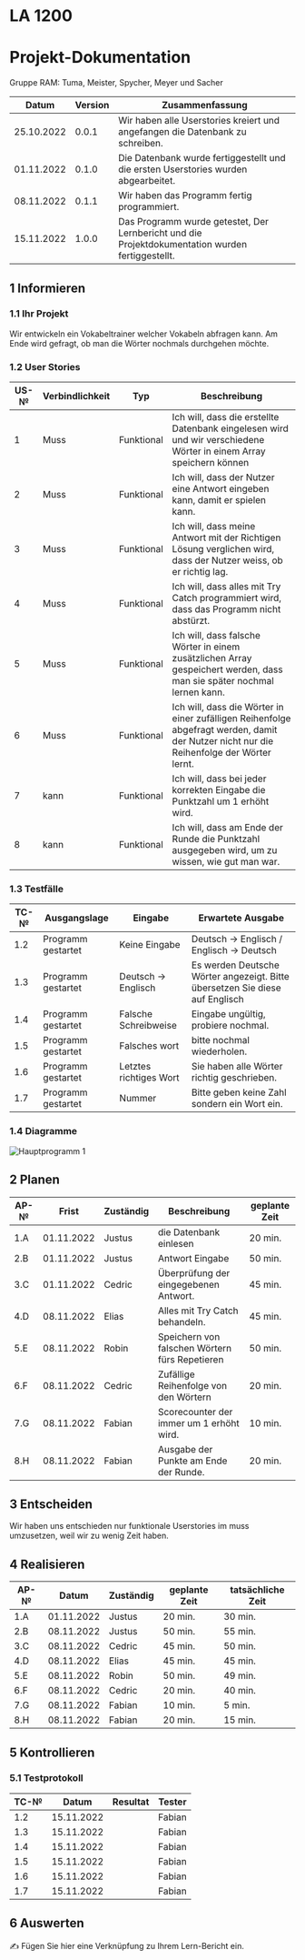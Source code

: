 # LA 1200
# Projekt-Dokumentation

Gruppe RAM: Tuma, Meister, Spycher, Meyer und Sacher

| Datum | Version | Zusammenfassung                                              |
| ----- | ------- | ------------------------------------------------------------ |
|   25.10.2022    | 0.0.1   |  Wir haben alle Userstories kreiert und angefangen die Datenbank zu schreiben.     | 
|   01.11.2022    | 0.1.0   |  Die Datenbank wurde fertiggestellt und die ersten Userstories wurden abgearbeitet.       |
|   08.11.2022    | 0.1.1   |  Wir haben das Programm fertig programmiert.    |
|   15.11.2022    | 1.0.0   |  Das Programm wurde getestet, Der Lernbericht und die Projektdokumentation wurden fertiggestellt.   |


## 1 Informieren

### 1.1 Ihr Projekt

Wir entwickeln ein Vokabeltrainer welcher Vokabeln abfragen kann. Am Ende wird gefragt, ob man die Wörter nochmals durchgehen möchte.

### 1.2 User Stories

| US-№ | Verbindlichkeit | Typ  | Beschreibung                       |
| ---- | --------------- | ---- | ---------------------------------- |
| 1    |        Muss         |   Funktional   | Ich will, dass die erstellte Datenbank eingelesen wird und wir verschiedene Wörter in einem Array speichern können |
| 2    |        Muss         |   Funktional   | Ich will, dass der Nutzer eine Antwort eingeben kann, damit er spielen kann. |
| 3    |        Muss         |   Funktional   | Ich will, dass meine Antwort mit der Richtigen Lösung verglichen wird, dass der Nutzer weiss, ob er richtig lag.    |
| 4    |        Muss         |   Funktional   | Ich will, dass alles mit Try Catch programmiert wird, dass das Programm nicht abstürzt.   |
| 5    |        Muss         |   Funktional   | Ich will, dass falsche Wörter in einem zusätzlichen Array gespeichert werden, dass man sie später nochmal lernen kann.   |
| 6    |        Muss         |   Funktional   | Ich will, dass die Wörter in einer zufälligen Reihenfolge abgefragt werden, damit der Nutzer nicht nur die Reihenfolge der Wörter lernt.    |
| 7    |        kann         |   Funktional   | Ich will, dass bei jeder korrekten Eingabe die Punktzahl um 1 erhöht wird.    |
| 8    |        kann         |   Funktional   | Ich will, dass am Ende der Runde die Punktzahl ausgegeben wird, um zu wissen, wie gut man war.   |




### 1.3 Testfälle

| TC-№ | Ausgangslage | Eingabe | Erwartete Ausgabe |
| ---- | ------------ | ------- | ----------------- |
| 1.2  |    Programm gestartet          |    Keine Eingabe     |    Deutsch -> Englisch / Englisch -> Deutsch             |
| 1.3  |    Programm gestartet          |    Deutsch -> Englisch     |   Es werden Deutsche Wörter angezeigt. Bitte übersetzen Sie diese auf Englisch |
| 1.4  |    Programm gestartet          |    Falsche Schreibweise   |    Eingabe ungültig, probiere nochmal.         |
| 1.5  |    Programm gestartet          |    Falsches wort     |         bitte nochmal wiederholen.          |
| 1.6  |    Programm gestartet          |    Letztes richtiges Wort  |   Sie haben alle Wörter richtig geschrieben.       |
| 1.7  |    Programm gestartet          |    Nummer          |           Bitte geben keine Zahl sondern ein Wort ein.     |

### 1.4 Diagramme

![Hauptprogramm 1](https://user-images.githubusercontent.com/110891559/197721147-887673c6-b615-430d-af8a-a3d2f4c320bb.png)


## 2 Planen

| AP-№ | Frist | Zuständig | Beschreibung | geplante Zeit |
| ---- | ----- | --------- | ------------ | ------------- |
| 1.A |   01.11.2022    |    Justus  | die Datenbank einlesen  |   20 min.  |
| 2.B |   01.11.2022    |    Justus  | Antwort Eingabe  |   50 min.  |
| 3.C |   01.11.2022    |    Cedric  | Überprüfung der eingegebenen Antwort.  |   45 min.  |
| 4.D |   08.11.2022    |    Elias   | Alles mit Try Catch behandeln.          |   45 min.  |
| 5.E |   08.11.2022    |    Robin   | Speichern von falschen Wörtern fürs Repetieren   |   50 min.  |
| 6.F |   08.11.2022    |    Cedric  | Zufällige Reihenfolge von den Wörtern  |   20 min.  |
| 7.G |   08.11.2022    |    Fabian  | Scorecounter der immer um 1 erhöht wird.        |   10 min.  |
| 8.H |   08.11.2022    |    Fabian  | Ausgabe der Punkte am Ende der Runde.   |   20 min.  |


## 3 Entscheiden

Wir haben uns entschieden nur funktionale Userstories im muss umzusetzen, weil wir zu wenig Zeit haben.

## 4 Realisieren

| AP-№ | Datum | Zuständig | geplante Zeit | tatsächliche Zeit |
| ---- | ----- | --------- | ------------- | ----------------- |
| 1.A  |   01.11.2022    |     Justus      |       20 min.        |          30 min.         |
| 2.B  |   08.11.2022    |     Justus      |       50 min.        |          55 min.         |
| 3.C  |   08.11.2022    |     Cedric      |       45 min.        |         50 min.          |
| 4.D  |   08.11.2022    |     Elias       |       45 min.        |         45 min.          |
| 5.E  |   08.11.2022    |     Robin       |       50 min.        |          49 min.         |
| 6.F  |   08.11.2022    |     Cedric      |       20 min.        |         40 min.          |
| 7.G  |   08.11.2022    |     Fabian      |       10 min.        |         5 min.           |
| 8.H  |   08.11.2022    |     Fabian      |       20 min.        |         15 min.          |




## 5 Kontrollieren

### 5.1 Testprotokoll

| TC-№ | Datum | Resultat | Tester |
| ---- | ----- | -------- | ------ |
| 1.2  |   15.11.2022    |          |    Fabian    |
| 1.3  |   15.11.2022    |          |    Fabian    |
| 1.4  |   15.11.2022    |          |    Fabian    |
| 1.5  |   15.11.2022    |          |    Fabian    |
| 1.6  |   15.11.2022    |          |    Fabian    |
| 1.7  |   15.11.2022    |          |    Fabian    |


## 6 Auswerten

✍️ Fügen Sie hier eine Verknüpfung zu Ihrem Lern-Bericht ein.
